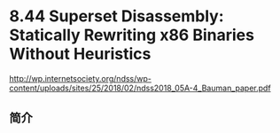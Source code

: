 # 8.44 Superset Disassembly: Statically Rewriting x86 Binaries Without Heuristics


http://wp.internetsociety.org/ndss/wp-content/uploads/sites/25/2018/02/ndss2018_05A-4_Bauman_paper.pdf

## 简介
